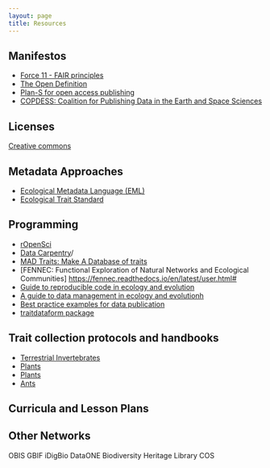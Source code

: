 ```yaml
--- 
layout: page 
title: Resources
---
```


## Manifestos
* [Force 11 - FAIR principles](https://www.force11.org/group/fairgroup/fairprinciples)
* [The Open Definition](https://opendefinition.org/)
* [Plan-S for open access publishing](https://www.coalition-s.org/)
* [COPDESS: Coalition for Publishing Data in the Earth and Space Sciences](http://www.copdess.org/enabling-fair-data-project/commitment-to-enabling-fair-data-in-the-earth-space-and-environmental-sciences/)

## Licenses
[Creative commons](https://creativecommons.org/licenses)

## Metadata Approaches

* [Ecological Metadata Language (EML)](https://knb.ecoinformatics.org/external//emlparser/docs/index.html)
* [Ecological Trait Standard](https://ecologicaltraitdata.github.io/ETS/)

## Programming

* [rOpenSci](ropensci.org)
* [Data Carpentry](https://datacarpentry.org)/
* [MAD Traits: Make A Database of traits](https://github.com/willpearse/MADtraits)
* [FENNEC: Functional Exploration of Natural Networks and Ecological Communities] https://fennec.readthedocs.io/en/latest/user.html#
* [Guide to reproducible code in ecology and evolution](https://www.britishecologicalsociety.org/wp-content/uploads/2017/12/guide-to-reproducible-code.pdf)
* [A guide to data management in ecology and evolutionh](https://www.britishecologicalsociety.org/wp-content/uploads/Publ_Data-Management-Booklet.pdf)
* [Best practice examples for data publication](https://terminologies.gfbio.org/terms/ets/pages/bestpractice.html)
* [traitdataform package](https://CRAN.R-project.org/package=traitdataform)
 
## Trait collection protocols and handbooks
* [Terrestrial Invertebrates](https://besjournals.onlinelibrary.wiley.com/doi/full/10.1111/1365-2435.12776%4010.1111/%28ISSN%291365-2435.SICB_2018)
* [Plants](https://www.publish.csiro.au/bt/pdf/BT12225)
* [Plants](https://www.sciencedirect.com/science/article/pii/S1433831918301434)
* [Ants](http://globalants.org/static/trait-descriptions.pdf)

## Curricula and Lesson Plans

## Other Networks

OBIS
GBIF
iDigBio
DataONE
Biodiversity Heritage Library
COS
